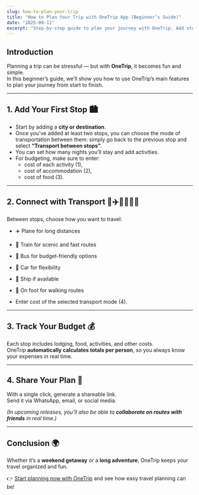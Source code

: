 ```yaml
---
slug: how-to-plan-your-trip
title: "How to Plan Your Trip with OneTrip App (Beginner’s Guide)"
date: "2025-09-11"
excerpt: "Step-by-step guide to plan your journey with OneTrip. Add stops, calculate budgets, and share routes easily."
---
```


## Introduction

Planning a trip can be stressful — but with **OneTrip**, it becomes fun and simple.  
In this beginner’s guide, we’ll show you how to use OneTrip’s main features to plan your journey from start to finish.

---

## 1. Add Your First Stop 🏙️

- Start by adding a **city or destination**.  
- Once you’ve added at least two stops, you can choose the mode of transportation between them: simply go back to the previous stop and select **“Transport between stops”**.  
- You can set how many nights you’ll stay and add activities.  
- For budgeting, make sure to enter:  
  - cost of each activity (1),  
  - cost of accommodation (2),  
  - cost of food (3).  

---

## 2. Connect with Transport 🚆✈️🚌🚗🚢🚶

Between stops, choose how you want to travel:  
- ✈️ Plane for long distances  
- 🚆 Train for scenic and fast routes  
- 🚌 Bus for budget-friendly options  
- 🚗 Car for flexibility  
- 🚢 Ship if available  
- 🚶 On foot for walking routes  

- Enter cost of the selected transport mode (4).

---

## 3. Track Your Budget 💰

Each stop includes lodging, food, activities, and other costs.  
OneTrip **automatically calculates totals per person**, so you always know your expenses in real time.

---

## 4. Share Your Plan 🔗

With a single click, generate a shareable link.  
Send it via WhatsApp, email, or social media.  

*(In upcoming releases, you’ll also be able to **collaborate on routes with friends** in real time.)*

---

## Conclusion 🌍

Whether it’s a **weekend getaway** or a **long adventure**, OneTrip keeps your travel organized and fun.  

👉 [Start planning now with OneTrip](https://1trip.app) and see how easy travel planning can be!
